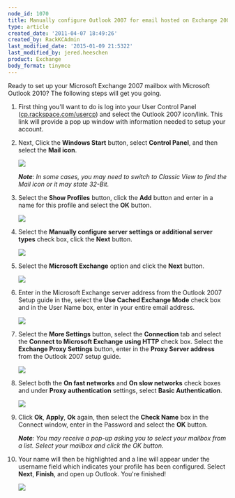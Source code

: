 ```yaml
---
node_id: 1070
title: Manually configure Outlook 2007 for email hosted on Exchange 2007
type: article
created_date: '2011-04-07 18:49:26'
created_by: RackKCAdmin
last_modified_date: '2015-01-09 21:5322'
last_modified_by: jered.heeschen
product: Exchange
body_format: tinymce
---
```


Ready to set up your Microsoft Exchange 2007 mailbox with Microsoft
Outlook 2010? The following steps will get you going.

1.  First thing you'll want to do is log into your User Control Panel
    ([cp.rackspace.com/usercp](http://cp.rackspace.com/usercp)) and
    select the Outlook 2007 icon/link. This link will provide a pop up
    window with information needed to setup your account.

2.  Next, Click the **Windows Start** button, select **Control Panel**,
    and then select the **Mail icon**.

    ![](http://c965993.r93.cf2.rackcdn.com/(E%26A)Outlook2010ExchangeTwo.png)

    ***Note**: In some cases, you may need to switch to Classic View to
    find the Mail icon or it may state 32-Bit.*

3.  Select the **Show Profiles** button, click the **Add** button and
    enter in a name for this profile and select the **OK** button.

    ![](http://c965993.r93.cf2.rackcdn.com/(E%26A)Outlook2010Exchange4.png)

4.  Select the **Manually configure server settings or additional server
    types** check box, click the **Next** button.

    ![](http://c965993.r93.cf2.rackcdn.com/(E%26A)Outlook2010Exchange50.png)

5.  Select the **Microsoft Exchange** option and click
    the **Next** button.

    ![](http://c965993.r93.cf2.rackcdn.com/(E%26A)Outlook2010Exchange6.png)

6.  Enter in the Microsoft Exchange server address from the Outlook 2007
    Setup guide in the, select the **Use Cached Exchange Mode** check
    box and in the User Name box, enter in your entire email address.

    ![](http://c965993.r93.cf2.rackcdn.com/(E%26A)Outlook2010Exchange7.png)

7.  Select the **More Settings** button, select the **Connection** tab
    and select the **Connect to Microsoft Exchange** **using HTTP**
    check box. Select the **Exchange Proxy Settings** button, enter in
    the **Proxy Server address** from the Outlook 2007 setup guide.

    ![](http://c965993.r93.cf2.rackcdn.com/(E%26A)Outlook2010Exchange8.png)

8.  Select both the **On fast networks** and **On slow networks** check
    boxes and under **Proxy authentication** settings, select **Basic
    Authentication**.

    ![](http://c965993.r93.cf2.rackcdn.com/(E%26A)Outlook2010Exchange9.png)

9.  Click **Ok**, **Apply**, **Ok** again, then select the **Check
    Name** box in the Connect window, enter in the Password and select
    the **OK** button.

    ***Note**: You may receive a pop-up asking you to select your
    mailbox from a list. Select your mailbox and click the OK button.*

10. Your name will then be highlighted and a line will appear under the
    username field which indicates your profile has been configured.
    Select **Next**, **Finish**, and open up Outlook. You're finished!

    ![](http://c965993.r93.cf2.rackcdn.com/(E%26A)Outlook2010Exchange10.png)



